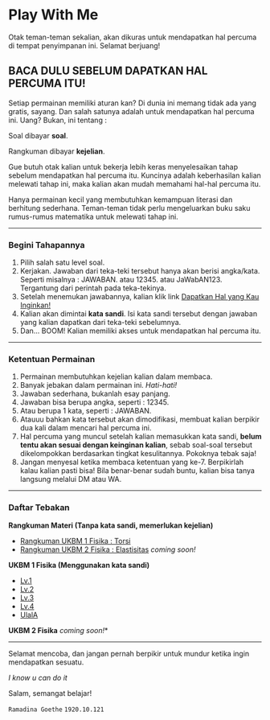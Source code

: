 # Play With Me
Otak teman-teman sekalian, akan dikuras untuk mendapatkan hal percuma di tempat penyimpanan ini. Selamat berjuang!

## BACA DULU SEBELUM DAPATKAN HAL PERCUMA ITU!

Setiap permainan memiliki aturan kan? 
Di dunia ini memang tidak ada yang gratis, sayang. 
Dan salah satunya adalah untuk mendapatkan hal percuma ini. Uang?
Bukan, ini tentang :

Soal dibayar **soal**.

Rangkuman dibayar **kejelian**. 

Gue butuh otak kalian untuk bekerja lebih keras menyelesaikan tahap sebelum mendapatkan hal percuma itu. Kuncinya adalah keberhasilan kalian melewati tahap ini, maka kalian akan mudah memahami hal-hal percuma itu. 

Hanya permainan kecil yang membutuhkan kemampuan literasi dan berhitung sederhana. Teman-teman tidak perlu mengeluarkan buku saku rumus-rumus matematika untuk melewati tahap ini. 

---

### Begini Tahapannya
1. Pilih salah satu level soal.
2. Kerjakan. Jawaban dari teka-teki tersebut hanya akan berisi angka/kata. Seperti misalnya : JAWABAN. atau 12345. atau JaWabAN123. Tergantung dari perintah pada teka-tekinya.
3. Setelah menemukan jawabannya, kalian klik link [Dapatkan Hal yang Kau Inginkan!]()
4. Kalian akan dimintai **kata sandi**. Isi kata sandi tersebut dengan jawaban yang kalian dapatkan dari teka-teki sebelumnya.
5. Dan... BOOM! Kalian memiliki akses untuk mendapatkan hal percuma itu. 

---

### Ketentuan Permainan
1. Permainan membutuhkan kejelian kalian dalam membaca.
2. Banyak jebakan dalam permainan ini. *Hati-hati!*
3. Jawaban sederhana, bukanlah esay panjang.
4. Jawaban bisa berupa angka, seperti : 12345.
5. Atau berupa 1 kata, seperti : JAWABAN.
6. Atauuu bahkan kata tersebut akan dimodifikasi, membuat kalian berpikir dua kali dalam mencari hal percuma ini.
7. Hal percuma yang muncul setelah kalian memasukkan kata sandi, **belum tentu akan sesuai dengan keinginan kalian**, sebab soal-soal tersebut dikelompokkan berdasarkan tingkat kesulitannya. Pokoknya tebak saja!
8. Jangan menyesal ketika membaca ketentuan yang ke-7. Berpikirlah kalau kalian pasti bisa! Bila benar-benar sudah buntu, kalian bisa tanya langsung melalui DM atau WA. 

---

### Daftar Tebakan
**Rangkuman Materi (Tanpa kata sandi, memerlukan kejelian)**
* [Rangkuman UKBM 1 Fisika : Torsi](https://github.com/dinagoethe/Play-With-Me/blob/main/Torsi.md)
* [Rangkuman UKBM 2 Fisika : Elastisitas](https://github.com/dinagoethe/Play-With-Me/blob/main/Elastisitas.mds) *coming soon!*

**UKBM 1 Fisika (Menggunakan kata sandi)**
* [Lv.1](https://github.com/dinagoethe/Play-With-Me/blob/main/UKBM1-F-E.md)
* [Lv.2](https://github.com/dinagoethe/Play-With-Me/blob/main/UKBM1-F-M.md)
* [Lv.3](https://github.com/dinagoethe/Play-With-Me/blob/main/UKBM1-F-H.md)
* [Lv.4](https://github.com/dinagoethe/Play-With-Me/blob/main/UKBM1-F-X.md)
* [UlalA](https://github.com/dinagoethe/Play-With-Me/blob/main/Tes%20A.md) 

**UKBM 2 Fisika**
*coming soon!**




---

Selamat mencoba, dan jangan pernah berpikir untuk mundur ketika ingin mendapatkan sesuatu. 

*I know u can do it*



Salam, semangat belajar!

`Ramadina Goethe` `1920.10.121`


